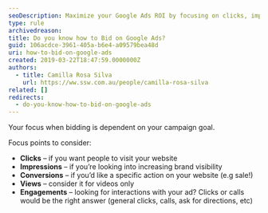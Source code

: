 ```yaml
---
seoDescription: Maximize your Google Ads ROI by focusing on clicks, impressions, conversions, views, or engagements, depending on your campaign goal.
type: rule
archivedreason:
title: Do you know how to Bid on Google Ads?
guid: 106acdce-3961-405a-b6e4-a09579bea48d
uri: how-to-bid-on-google-ads
created: 2019-03-22T18:47:59.0000000Z
authors:
  - title: Camilla Rosa Silva
    url: https://ww.ssw.com.au/people/camilla-rosa-silva
related: []
redirects:
  - do-you-know-how-to-bid-on-google-ads
---
```


Your focus when bidding is dependent on your campaign goal.

Focus points to consider:

<!--endintro-->

- **Clicks** – if you want people to visit your website
- **Impressions** – if you’re looking into increasing brand visibility
- **Conversions** – if you’d like a specific action on your website (e.g sale!)
- **Views** – consider it for videos only
- **Engagements** – looking for interactions with your ad? Clicks or calls would be the right answer (general clicks, calls, ask for directions, etc)
